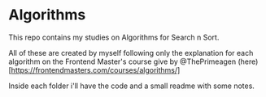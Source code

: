 # Algorithms

This repo contains my studies on Algorithms for Search n Sort.

All of these are created by myself following only the explanation for each algorithm on the Frontend Master's course give by @ThePrimeagen (here)[https://frontendmasters.com/courses/algorithms/]

Inside each folder i'll have the code and a small readme with some notes.
